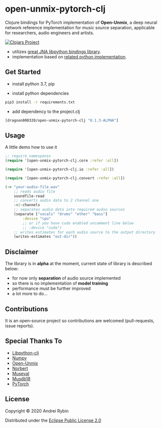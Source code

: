 # open-unmix-pytorch-clj
Clojure bindings for PyTorch implementation of __Open-Unmix__,
a deep neural network reference implementation for music source separation,
applicable for researchers, audio engineers and artists.

[![Clojars Project](https://img.shields.io/clojars/v/dragoon/open-unmix-pytorch-clj.svg)](https://clojars.org/dragoon/open-unmix-pytorch-clj)

* utilizes <a href="https://github.com/cnuernber/libpython-clj">great JNA libpython bindings library</a>.
* implementation based on <a href="https://github.com/sigsep/open-unmix-pytorch">related python implementation</a>.

## Get Started

* install python 3.7, pip

* install python dependencies
```bash
pip3 install -r requirements.txt
```

* add dependency to the project.clj
```clj
[dragoon000320/open-unmix-pytorch-clj "0.1.3-ALPHA"]
```

## Usage

A little demo how to use it
```clj
;; require namespaces
(require '[open-unmix-pytorch-clj.core :refer :all])

(require '[open-unmix-pytorch-clj.io :refer :all])

(require '[open-unmix-pytorch-clj.convert :refer :all])

(-> "your-audio-file.wav"
    ;; reads audio file
    soundfile-read
    ;; converts audio data to 2 channel one
    ->2-channels
    ;; separates audio data into required audio sources
    (separate ["vocals" "drums" "other" "bass"]
        :device "cpu"
        ;; or if you have cuda enabled uncomment line below
        ;; :device "cuda")
    ;; writes estimates for each audio source to the output directory
    (writes-estimates "out-dir"))
```

## Disclaimer

The library is in __alpha__ at the moment, current state of library is described below:
* for now only __separation__ of audio source implemented
* so there is no implementation of __model training__
* performance must be further improved
* a lot more to do...

## Contributions

It is an open-source project so contributions are welcomed (pull-requests, issue reports).

## Special Thanks To

* <a href="https://github.com/cnuernber/libpython-clj">Libpython-clj</a>
* <a href="https://numpy.org">Numpy</a>
* <a href="https://sigsep.github.io/open-unmix/">Open-Unmix</a>
* <a href="https://sigsep.github.io/open-unmix/norbert.html">Norbert</a>
* <a href="https://sigsep.github.io/open-unmix/museval.html">Museval</a>
* <a href="https://sigsep.github.io/datasets/musdb.html">Musdb18</a>
* <a href="https://pytorch.org">PyTorch</a>

## License

Copyright © 2020 Andrei Rybin

Distributed under the <a href="https://www.eclipse.org/legal/epl-2.0/">Eclipse Public License 2.0</a>

